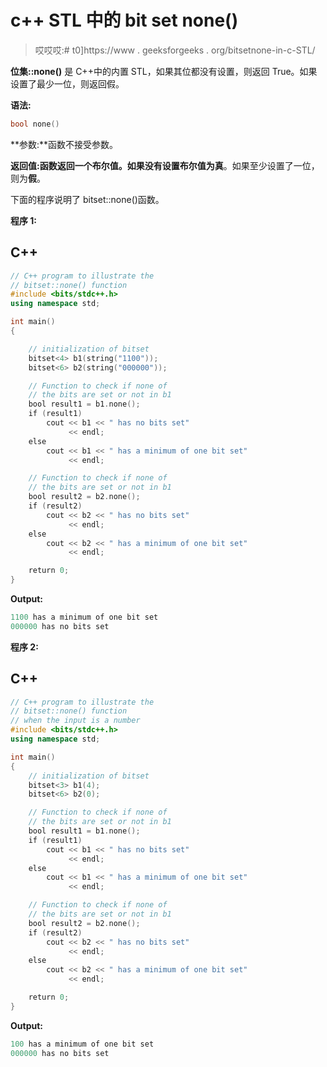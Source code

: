 # c++ STL 中的 bit set none()

> 哎哎哎:# t0]https://www . geeksforgeeks . org/bitsetnone-in-c-STL/

**位集::none()** 是 C++中的内置 STL，如果其位都没有设置，则返回 True。如果设置了最少一位，则返回假。

**语法:**

```cpp
bool none() 

```

**参数:**函数不接受参数。

**返回值:**函数返回一个布尔值。如果没有设置布尔值**为真**。如果至少设置了一位，则为**假**。

下面的程序说明了 bitset::none()函数。

**程序 1:**

## C++

```cpp
// C++ program to illustrate the
// bitset::none() function
#include <bits/stdc++.h>
using namespace std;

int main()
{

    // initialization of bitset
    bitset<4> b1(string("1100"));
    bitset<6> b2(string("000000"));

    // Function to check if none of
    // the bits are set or not in b1
    bool result1 = b1.none();
    if (result1)
        cout << b1 << " has no bits set"
             << endl;
    else
        cout << b1 << " has a minimum of one bit set"
             << endl;

    // Function to check if none of
    // the bits are set or not in b1
    bool result2 = b2.none();
    if (result2)
        cout << b2 << " has no bits set"
             << endl;
    else
        cout << b2 << " has a minimum of one bit set"
             << endl;

    return 0;
}
```

**Output:** 

```cpp
1100 has a minimum of one bit set
000000 has no bits set

```

**程序 2:**

## C++

```cpp
// C++ program to illustrate the
// bitset::none() function
// when the input is a number
#include <bits/stdc++.h>
using namespace std;

int main()
{
    // initialization of bitset
    bitset<3> b1(4);
    bitset<6> b2(0);

    // Function to check if none of
    // the bits are set or not in b1
    bool result1 = b1.none();
    if (result1)
        cout << b1 << " has no bits set"
             << endl;
    else
        cout << b1 << " has a minimum of one bit set"
             << endl;

    // Function to check if none of
    // the bits are set or not in b1
    bool result2 = b2.none();
    if (result2)
        cout << b2 << " has no bits set"
             << endl;
    else
        cout << b2 << " has a minimum of one bit set"
             << endl;

    return 0;
}
```

**Output:** 

```cpp
100 has a minimum of one bit set
000000 has no bits set

```